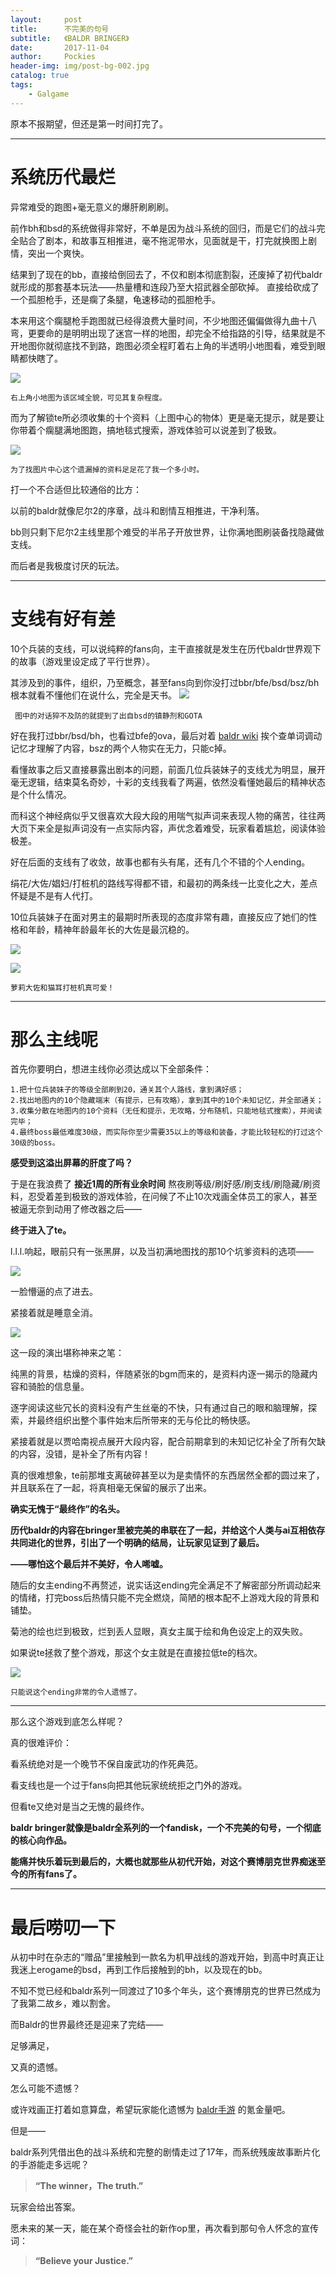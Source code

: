 ```yaml
---
layout:     post
title:      不完美的句号
subtitle:   《BALDR BRINGER》 
date:       2017-11-04
author:     Pockies
header-img: img/post-bg-002.jpg
catalog: true
tags:
    - Galgame
---
```


原本不报期望，但还是第一时间打完了。

---

# 系统历代最烂

异常难受的跑图+毫无意义的爆肝刷刷刷。

前作bh和bsd的系统做得非常好，不单是因为战斗系统的回归，而是它们的战斗完全贴合了剧本，和故事互相推进，毫不拖泥带水，见面就是干，打完就换图上剧情，突出一个爽快。

结果到了现在的bb，直接给倒回去了，不仅和剧本彻底割裂，还废掉了初代baldr就形成的那套基本玩法——热量槽和连段乃至大招武器全部砍掉。
直接给砍成了一个孤胆枪手，还是瘸了条腿，龟速移动的孤胆枪手。

本来用这个瘸腿枪手跑图就已经得浪费大量时间，不少地图还偏偏做得九曲十八弯，更要命的是明明出现了迷宫一样的地图，却完全不给指路的引导，结果就是不开地图你就彻底找不到路，跑图必须全程盯着右上角的半透明小地图看，难受到眼睛都快瞎了。

![](https://cdn.jsdelivr.net/gh/Pockies/pic/741f9461gy1fl5xh47jtuj219c0qrnpe.jpg)

    右上角小地图为该区域全貌，可见其复杂程度。

而为了解锁te所必须收集的十个资料（上图中心的物体）更是毫无提示，就是要让你带着个瘸腿满地图跑，搞地毯式搜索，游戏体验可以说差到了极致。

![](https://cdn.jsdelivr.net/gh/Pockies/pic/741f9461gy1fl4a57dxklj219c0qr7wi.jpg)

    为了找图片中心这个遗漏掉的资料足足花了我一个多小时。

打一个不合适但比较通俗的比方：

以前的baldr就像尼尔2的序章，战斗和剧情互相推进，干净利落。

bb则只剩下尼尔2主线里那个难受的半吊子开放世界，让你满地图刷装备找隐藏做支线。

而后者是我极度讨厌的玩法。

---

# 支线有好有差

10个兵装的支线，可以说纯粹的fans向，主干直接就是发生在历代baldr世界观下的故事（游戏里设定成了平行世界）。

其涉及到的事件，组织，乃至概念，甚至fans向到你没打过bbr/bfe/bsd/bsz/bh根本就看不懂他们在说什么，完全是天书。
![](https://cdn.jsdelivr.net/gh/Pockies/pic/741f9461gy1fl4dwn7dgkj219c0qrkjl.jpg)

     图中的对话猝不及防的就提到了出自bsd的镇静剂和GOTA

好在我打过bbr/bsd/bh，也看过bfe的ova，最后对着 [baldr wiki](http://seesaawiki.jp/w/baldr_force/) 挨个查单词调动记忆才理解了内容，bsz的两个人物实在无力，只能c掉。

看懂故事之后又直接暴露出剧本的问题，前面几位兵装妹子的支线尤为明显，展开毫无逻辑，结束莫名奇妙，十彩的支线我看了两遍，依然没看懂她最后的精神状态是个什么情况。

而科这个神经病似乎又很喜欢大段大段的用喘气拟声词来表现人物的痛苦，往往两大页下来全是拟声词没有一点实际内容，声优念着难受，玩家看着尴尬，阅读体验极差。

好在后面的支线有了收敛，故事也都有头有尾，还有几个不错的个人ending。

绢花/大佐/娼妇/打桩机的路线写得都不错，和最初的两条线一比变化之大，差点怀疑是不是有人代打。

10位兵装妹子在面对男主的最期时所表现的态度非常有趣，直接反应了她们的性格和年龄，精神年龄最年长的大佐是最沉稳的。

![](https://cdn.jsdelivr.net/gh/Pockies/pic/741f9461gy1fl1ssjne8ej219c0qme82.jpg)

![](https://cdn.jsdelivr.net/gh/Pockies/pic/741f9461gy1fl5zl1q4w0j219c0qru0x.jpg)

    萝莉大佐和猫耳打桩机真可爱！
---

# 那么主线呢

首先你要明白，想进主线你必须达成以下全部条件：

    1.把十位兵装妹子的等级全部刷到20，通关其个人路线，拿到满好感；
    2.找出地图内的10个隐藏端末（有提示，已有攻略），拿到其中的10个未知记忆，并全部通关；
    3.收集分散在地图内的10个资料（无任和提示，无攻略，分布随机，只能地毯式搜索），并阅读完毕；
    4.最终boss最低难度30级，而实际你至少需要35以上的等级和装备，才能比较轻松的打过这个30级的boss。

**感受到这溢出屏幕的肝度了吗？**

于是在我浪费了 **接近1周的所有业余时间** 熬夜刷等级/刷好感/刷支线/刷隐藏/刷资料，忍受着差到极致的游戏体验，在问候了不止10次戏画全体员工的家人，甚至被逼无奈到动用了修改器之后——

**终于进入了te。**

l.l.l.响起，眼前只有一张黑屏，以及当初满地图找的那10个坑爹资料的选项——

![](https://cdn.jsdelivr.net/gh/Pockies/pic/741f9461gy1fl4gz79lk6j219c0qrqbg.jpg)


一脸懵逼的点了进去。

紧接着就是睡意全消。

![](https://cdn.jsdelivr.net/gh/Pockies/pic/741f9461gy1fl4gzu6ryoj219c0qrqdz.jpg)

这一段的演出堪称神来之笔：

纯黑的背景，枯燥的资料，伴随紧张的bgm而来的，是资料内逐一揭示的隐藏内容和骑脸的信息量。

逐字阅读这些冗长的资料没有产生丝毫的不快，只有通过自己的眼和脑理解，探索，并最终组织出整个事件始末后所带来的无与伦比的畅快感。

紧接着就是以贾哈南视点展开大段内容，配合前期拿到的未知记忆补全了所有欠缺的内容，没错，是补全了所有内容！

真的很难想象，te前那堆支离破碎甚至以为是卖情怀的东西居然全都的圆过来了，并且联系在了一起，将真相毫无保留的展示了出来。

**确实无愧于“最终作”的名头。**

**历代baldr的内容在bringer里被完美的串联在了一起，并给这个人类与ai互相依存共同进化的世界，引出了一个明确的结局，让玩家见证到了最后。**

**——哪怕这个最后并不美好，令人唏嘘。**

随后的女主ending不再赘述，说实话这ending完全满足不了解密部分所调动起来的情绪，打完boss后热情只能不完全燃烧，简陋的根本配不上游戏大段的背景和铺垫。

菊池的绘也烂到极致，烂到丢人显眼，真女主属于绘和角色设定上的双失败。

如果说te拯救了整个游戏，那这个女主就是在直接拉低te的档次。

![](https://cdn.jsdelivr.net/gh/Pockies/pic/741f9461gy1fl5zgug705j219c0qre81.jpg)

    只能说这个ending非常的令人遗憾了。
---
那么这个游戏到底怎么样呢？

真的很难评价：

看系统绝对是一个晚节不保自废武功的作死典范。

看支线也是一个过于fans向把其他玩家统统拒之门外的游戏。

但看te又绝对是当之无愧的最终作。

**baldr bringer就像是baldr全系列的一个fandisk，一个不完美的句号，一个彻底的核心向作品。**

**能痛并快乐着玩到最后的，大概也就那些从初代开始，对这个赛博朋克世界痴迷至今的所有fans了。**

---

# 最后唠叨一下

从初中时在杂志的“赠品”里接触到一款名为机甲战线的游戏开始，到高中时真正让我迷上erogame的bsd，再到工作后接触到的bh，以及现在的bb。

不知不觉已经和baldr系列一同渡过了10多个年头，这个赛博朋克的世界已然成为了我第二故乡，难以割舍。

而Baldr的世界最终还是迎来了完结——

足够满足，

又真的遗憾。

怎么可能不遗憾？

或许戏画正打着如意算盘，希望玩家能化遗憾为 [baldr手游](http://baldr-ace.jp/) 的氪金量吧。

但是——

baldr系列凭借出色的战斗系统和完整的剧情走过了17年，而系统残废故事断片化的手游能走多远呢？

>**“The winner，The truth.”**

玩家会给出答案。

愿未来的某一天，能在某个奇怪会社的新作op里，再次看到那句令人怀念的宣传词：

>**“Believe your Justice.”**

